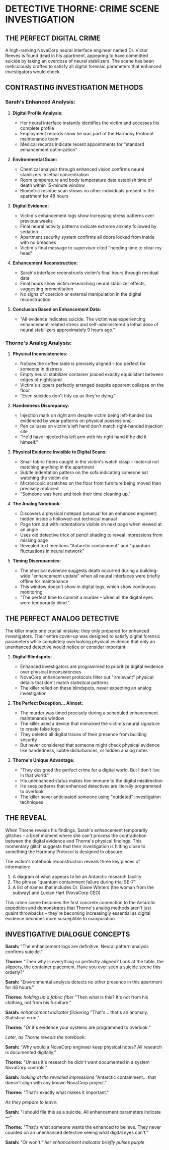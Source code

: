# DETECTIVE THORNE: CRIME SCENE INVESTIGATION

## THE PERFECT DIGITAL CRIME

A high-ranking NovaCorp neural interface engineer named Dr. Victor Reeves is found dead in his apartment, appearing to have committed suicide by taking an overdose of neural stabilizers. The scene has been meticulously crafted to satisfy all digital forensic parameters that enhanced investigators would check.

## CONTRASTING INVESTIGATION METHODS

### Sarah's Enhanced Analysis:

1. **Digital Profile Analysis:**
    
    - Her neural interface instantly identifies the victim and accesses his complete profile
    - Employment records show he was part of the Harmony Protocol maintenance team
    - Medical records indicate recent appointments for "standard enhancement optimization"
2. **Environmental Scan:**
    
    - Chemical analysis through enhanced vision confirms neural stabilizers in lethal concentration
    - Room temperature and body temperature data establish time of death within 15-minute window
    - Biometric residue scan shows no other individuals present in the apartment for 48 hours
3. **Digital Evidence:**
    
    - Victim's enhancement logs show increasing stress patterns over previous weeks
    - Final neural activity patterns indicate extreme anxiety followed by sedation
    - Apartment security system confirms all doors locked from inside with no breaches
    - Victim's final message to supervisor cited "needing time to clear my head"
4. **Enhancement Reconstruction:**
    
    - Sarah's interface reconstructs victim's final hours through residual data
    - Final hours show victim researching neural stabilizer effects, suggesting premeditation
    - No signs of coercion or external manipulation in the digital reconstruction
5. **Conclusion Based on Enhancement Data:**
    
    - "All evidence indicates suicide. The victim was experiencing enhancement-related stress and self-administered a lethal dose of neural stabilizers approximately 9 hours ago."

### Thorne's Analog Analysis:

1. **Physical Inconsistencies:**
    
    - Notices the coffee table is precisely aligned – too perfect for someone in distress
    - Empty neural stabilizer container placed exactly equidistant between edges of nightstand
    - Victim's slippers perfectly arranged despite apparent collapse on the floor
    - "Even suicides don't tidy up as they're dying."
2. **Handedness Discrepancy:**
    
    - Injection mark on right arm despite victim being left-handed (as evidenced by wear patterns on physical possessions)
    - Pen calluses on victim's left hand don't match right-handed injection site
    - "He'd have injected his left arm with his right hand if he did it himself."
3. **Physical Evidence Invisible to Digital Scans:**
    
    - Small fabric fibers caught in the victim's watch clasp – material not matching anything in the apartment
    - Subtle indentation pattern on the sofa indicating someone sat watching the victim die
    - Microscopic scratches on the floor from furniture being moved then precisely replaced
    - "Someone was here and took their time cleaning up."
4. **The Analog Notebook:**
    
    - Discovers a physical notepad (unusual for an enhanced engineer) hidden inside a hollowed-out technical manual
    - Page torn out with indentations visible on next page when viewed at an angle
    - Uses old detective trick of pencil shading to reveal impressions from missing page
    - Revealed text mentions "Antarctic containment" and "quantum fluctuations in neural network"
5. **Timing Discrepancies:**
    
    - The physical evidence suggests death occurred during a building-wide "enhancement update" when all neural interfaces were briefly offline for maintenance
    - This window doesn't show in digital logs, which show continuous monitoring
    - "The perfect time to commit a murder – when all the digital eyes were temporarily blind."

## THE PERFECT ANALOG DETECTIVE

The killer made one crucial mistake: they only prepared for enhanced investigators. Their entire cover-up was designed to satisfy digital forensic parameters while completely overlooking physical evidence that only an unenhanced detective would notice or consider important.

1. **Digital Blindspots:**
    
    - Enhanced investigators are programmed to prioritize digital evidence over physical inconsistencies
    - NovaCorp enhancement protocols filter out "irrelevant" physical details that don't match statistical patterns
    - The killer relied on these blindspots, never expecting an analog investigation
2. **The Perfect Deception... Almost:**
    
    - The murder was timed precisely during a scheduled enhancement maintenance window
    - The killer used a device that mimicked the victim's neural signature to create false logs
    - They deleted all digital traces of their presence from building security
    - But never considered that someone might check physical evidence like handedness, subtle disturbances, or hidden analog notes
3. **Thorne's Unique Advantage:**
    
    - "They designed the perfect crime for a digital world. But I don't live in that world."
    - His unenhanced status makes him immune to the digital misdirection
    - He sees patterns that enhanced detectives are literally programmed to overlook
    - The killer never anticipated someone using "outdated" investigation techniques

## THE REVEAL

When Thorne reveals his findings, Sarah's enhancement temporarily glitches – a brief moment where she can't process the contradiction between the digital evidence and Thorne's physical findings. This momentary glitch suggests that their investigation is hitting close to something the Harmony Protocol is designed to obscure.

The victim's notebook reconstruction reveals three key pieces of information:

1. A diagram of what appears to be an Antarctic research facility
2. The phrase "quantum containment failure during trial SE-7"
3. A list of names that includes Dr. Elaine Winters (the woman from the subway) and Lucian Hart (NovaCorp CEO)

This crime scene becomes the first concrete connection to the Antarctic expedition and demonstrates that Thorne's analog methods aren't just quaint throwbacks – they're becoming increasingly essential as digital evidence becomes more susceptible to manipulation.

## INVESTIGATIVE DIALOGUE CONCEPTS

**Sarah:** "The enhancement logs are definitive. Neural pattern analysis confirms suicide."

**Thorne:** "Then why is everything so perfectly aligned? Look at the table, the slippers, the container placement. Have you ever seen a suicide scene this orderly?"

**Sarah:** "Environmental analysis detects no other presence in this apartment for 48 hours."

**Thorne:** _holding up a fabric fiber_ "Then what is this? It's not from his clothing, not from his furniture."

**Sarah:** _enhancement indicator flickering_ "That's... that's an anomaly. Statistical error."

**Thorne:** "Or it's evidence your systems are programmed to overlook."

_Later, as Thorne reveals the notebook:_

**Sarah:** "Why would a NovaCorp engineer keep physical notes? All research is documented digitally."

**Thorne:** "Unless it's research he didn't want documented in a system NovaCorp controls."

**Sarah:** _looking at the revealed impressions_ "Antarctic containment... that doesn't align with any known NovaCorp project."

**Thorne:** "That's exactly what makes it important."

_As they prepare to leave:_

**Sarah:** "I should file this as a suicide. All enhancement parameters indicate—"

**Thorne:** "That's what someone wants the enhanced to believe. They never counted on an unenhanced detective seeing what digital eyes can't."

**Sarah:** "Or won't." _her enhancement indicator briefly pulses purple_